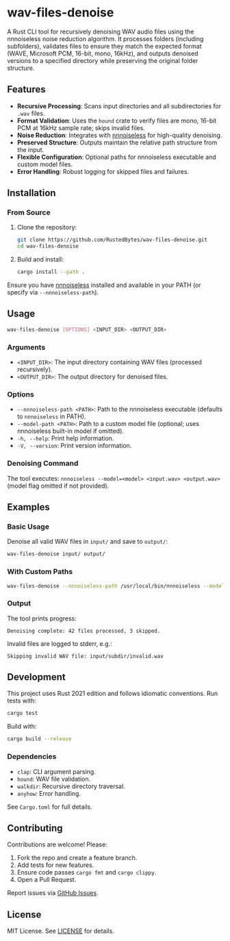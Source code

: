 # wav-files-denoise

A Rust CLI tool for recursively denoising WAV audio files using the nnnoiseless noise reduction algorithm. It processes folders (including subfolders), validates files to ensure they match the expected format (WAVE, Microsoft PCM, 16-bit, mono, 16kHz), and outputs denoised versions to a specified directory while preserving the original folder structure.

## Features

- **Recursive Processing**: Scans input directories and all subdirectories for `.wav` files.
- **Format Validation**: Uses the `hound` crate to verify files are mono, 16-bit PCM at 16kHz sample rate; skips invalid files.
- **Noise Reduction**: Integrates with [nnnoiseless](https://github.com/Rikorose/DeepFilterNet) for high-quality denoising.
- **Preserved Structure**: Outputs maintain the relative path structure from the input.
- **Flexible Configuration**: Optional paths for nnnoiseless executable and custom model files.
- **Error Handling**: Robust logging for skipped files and failures.

## Installation

### From Source

1. Clone the repository:
   ```bash
   git clone https://github.com/RustedBytes/wav-files-denoise.git
   cd wav-files-denoise
   ```

2. Build and install:
   ```bash
   cargo install --path .
   ```

Ensure you have [nnnoiseless](https://github.com/Rikorose/DeepFilterNet) installed and available in your PATH (or specify via `--nnnoiseless-path`).

## Usage

```bash
wav-files-denoise [OPTIONS] <INPUT_DIR> <OUTPUT_DIR>
```

### Arguments

- `<INPUT_DIR>`: The input directory containing WAV files (processed recursively).
- `<OUTPUT_DIR>`: The output directory for denoised files.

### Options

- `--nnnoiseless-path <PATH>`: Path to the nnnoiseless executable (defaults to `nnnoiseless` in PATH).
- `--model-path <PATH>`: Path to a custom model file (optional; uses nnnoiseless built-in model if omitted).
- `-h, --help`: Print help information.
- `-V, --version`: Print version information.

### Denoising Command

The tool executes: `nnnoiseless --model=<model> <input.wav> <output.wav>` (model flag omitted if not provided).

## Examples

### Basic Usage

Denoise all valid WAV files in `input/` and save to `output/`:

```bash
wav-files-denoise input/ output/
```

### With Custom Paths

```bash
wav-files-denoise --nnnoiseless-path /usr/local/bin/nnnoiseless --model-path ./weights.rnn input/ output/
```

### Output

The tool prints progress:
```
Denoising complete: 42 files processed, 3 skipped.
```
Invalid files are logged to stderr, e.g.:
```
Skipping invalid WAV file: input/subdir/invalid.wav
```

## Development

This project uses Rust 2021 edition and follows idiomatic conventions. Run tests with:

```bash
cargo test
```

Build with:

```bash
cargo build --release
```

### Dependencies

- `clap`: CLI argument parsing.
- `hound`: WAV file validation.
- `walkdir`: Recursive directory traversal.
- `anyhow`: Error handling.

See `Cargo.toml` for full details.

## Contributing

Contributions are welcome! Please:

1. Fork the repo and create a feature branch.
2. Add tests for new features.
3. Ensure code passes `cargo fmt` and `cargo clippy`.
4. Open a Pull Request.

Report issues via [GitHub Issues](https://github.com/RustedBytes/wav-files-denoise/issues).

## License

MIT License. See [LICENSE](LICENSE) for details.
